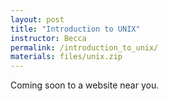 ```yaml
---
layout: post
title: "Introduction to UNIX"
instructor: Becca
permalink: /introduction_to_unix/
materials: files/unix.zip
---
```


Coming soon to a website near you.
